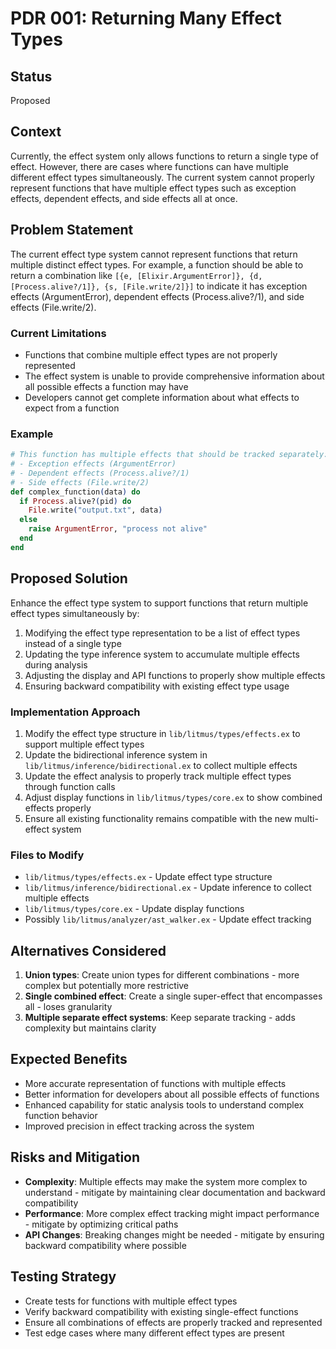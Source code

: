 # PDR 001: Returning Many Effect Types

## Status
Proposed

## Context
Currently, the effect system only allows functions to return a single type of effect. However, there are cases where functions can have multiple different effect types simultaneously. The current system cannot properly represent functions that have multiple effect types such as exception effects, dependent effects, and side effects all at once.

## Problem Statement
The current effect type system cannot represent functions that return multiple distinct effect types. For example, a function should be able to return a combination like `[{e, [Elixir.ArgumentError]}, {d, [Process.alive?/1]}, {s, [File.write/2]}]` to indicate it has exception effects (ArgumentError), dependent effects (Process.alive?/1), and side effects (File.write/2).

### Current Limitations
- Functions that combine multiple effect types are not properly represented
- The effect system is unable to provide comprehensive information about all possible effects a function may have
- Developers cannot get complete information about what effects to expect from a function

### Example
```elixir
# This function has multiple effects that should be tracked separately:
# - Exception effects (ArgumentError)
# - Dependent effects (Process.alive?/1) 
# - Side effects (File.write/2)
def complex_function(data) do
  if Process.alive?(pid) do
    File.write("output.txt", data)
  else
    raise ArgumentError, "process not alive"
  end
end
```

## Proposed Solution
Enhance the effect type system to support functions that return multiple effect types simultaneously by:

1. Modifying the effect type representation to be a list of effect types instead of a single type
2. Updating the type inference system to accumulate multiple effects during analysis
3. Adjusting the display and API functions to properly show multiple effects
4. Ensuring backward compatibility with existing effect type usage

### Implementation Approach
1. Modify the effect type structure in `lib/litmus/types/effects.ex` to support multiple effect types
2. Update the bidirectional inference system in `lib/litmus/inference/bidirectional.ex` to collect multiple effects
3. Update the effect analysis to properly track multiple effect types through function calls
4. Adjust display functions in `lib/litmus/types/core.ex` to show combined effects properly
5. Ensure all existing functionality remains compatible with the new multi-effect system

### Files to Modify
- `lib/litmus/types/effects.ex` - Update effect type structure
- `lib/litmus/inference/bidirectional.ex` - Update inference to collect multiple effects
- `lib/litmus/types/core.ex` - Update display functions
- Possibly `lib/litmus/analyzer/ast_walker.ex` - Update effect tracking

## Alternatives Considered
1. **Union types**: Create union types for different combinations - more complex but potentially more restrictive
2. **Single combined effect**: Create a single super-effect that encompasses all - loses granularity
3. **Multiple separate effect systems**: Keep separate tracking - adds complexity but maintains clarity

## Expected Benefits
- More accurate representation of functions with multiple effects
- Better information for developers about all possible effects of functions
- Enhanced capability for static analysis tools to understand complex function behavior
- Improved precision in effect tracking across the system

## Risks and Mitigation
- **Complexity**: Multiple effects may make the system more complex to understand - mitigate by maintaining clear documentation and backward compatibility
- **Performance**: More complex effect tracking might impact performance - mitigate by optimizing critical paths
- **API Changes**: Breaking changes might be needed - mitigate by ensuring backward compatibility where possible

## Testing Strategy
- Create tests for functions with multiple effect types
- Verify backward compatibility with existing single-effect functions
- Ensure all combinations of effects are properly tracked and represented
- Test edge cases where many different effect types are present